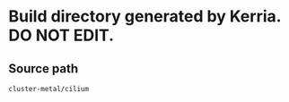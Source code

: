 # Build directory generated by Kerria. **DO NOT EDIT.**

## Source path
```
cluster-metal/cilium
```
